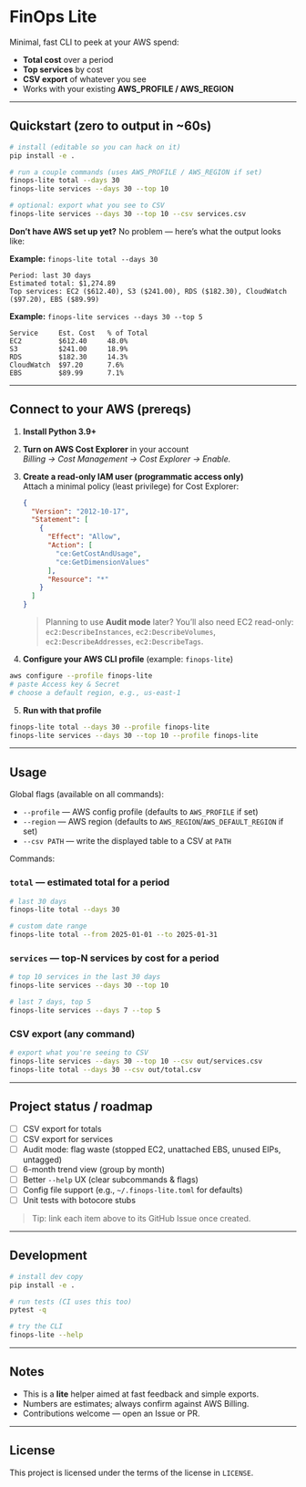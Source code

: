 # FinOps Lite

Minimal, fast CLI to peek at your AWS spend:
- **Total cost** over a period
- **Top services** by cost
- **CSV export** of whatever you see
- Works with your existing **AWS_PROFILE / AWS_REGION**

---

## Quickstart (zero to output in ~60s)

```bash
# install (editable so you can hack on it)
pip install -e .

# run a couple commands (uses AWS_PROFILE / AWS_REGION if set)
finops-lite total --days 30
finops-lite services --days 30 --top 10

# optional: export what you see to CSV
finops-lite services --days 30 --top 10 --csv services.csv
```

**Don’t have AWS set up yet?** No problem — here’s what the output looks like:

**Example:** `finops-lite total --days 30`

```text
Period: last 30 days
Estimated total: $1,274.89
Top services: EC2 ($612.40), S3 ($241.00), RDS ($182.30), CloudWatch ($97.20), EBS ($89.99)
```

**Example:** `finops-lite services --days 30 --top 5`

```text
Service     Est. Cost   % of Total
EC2         $612.40     48.0%
S3          $241.00     18.9%
RDS         $182.30     14.3%
CloudWatch  $97.20      7.6%
EBS         $89.99      7.1%
```

---

## Connect to your AWS (prereqs)

1) **Install Python 3.9+**

2) **Turn on AWS Cost Explorer** in your account  
   *Billing → Cost Management → Cost Explorer → Enable.*

3) **Create a read-only IAM user (programmatic access only)**  
   Attach a minimal policy (least privilege) for Cost Explorer:
   ```json
   {
     "Version": "2012-10-17",
     "Statement": [
       {
         "Effect": "Allow",
         "Action": [
           "ce:GetCostAndUsage",
           "ce:GetDimensionValues"
         ],
         "Resource": "*"
       }
     ]
   }
   ```
   > Planning to use **Audit mode** later? You’ll also need EC2 read-only:
   > `ec2:DescribeInstances`, `ec2:DescribeVolumes`, `ec2:DescribeAddresses`, `ec2:DescribeTags`.

4) **Configure your AWS CLI profile** (example: `finops-lite`)

```bash
aws configure --profile finops-lite
# paste Access key & Secret
# choose a default region, e.g., us-east-1
```

5) **Run with that profile**

```bash
finops-lite total --days 30 --profile finops-lite
finops-lite services --days 30 --top 10 --profile finops-lite
```

---

## Usage

Global flags (available on all commands):
- `--profile` — AWS config profile (defaults to `AWS_PROFILE` if set)
- `--region` — AWS region (defaults to `AWS_REGION`/`AWS_DEFAULT_REGION` if set)
- `--csv PATH` — write the displayed table to a CSV at `PATH`

Commands:

### `total` — estimated total for a period

```bash
# last 30 days
finops-lite total --days 30

# custom date range
finops-lite total --from 2025-01-01 --to 2025-01-31
```

### `services` — top-N services by cost for a period

```bash
# top 10 services in the last 30 days
finops-lite services --days 30 --top 10

# last 7 days, top 5
finops-lite services --days 7 --top 5
```

### CSV export (any command)

```bash
# export what you're seeing to CSV
finops-lite services --days 30 --top 10 --csv out/services.csv
finops-lite total --days 30 --csv out/total.csv
```

---

## Project status / roadmap

- [ ] CSV export for totals
- [ ] CSV export for services
- [ ] Audit mode: flag waste (stopped EC2, unattached EBS, unused EIPs, untagged)
- [ ] 6-month trend view (group by month)
- [ ] Better `--help` UX (clear subcommands & flags)
- [ ] Config file support (e.g., `~/.finops-lite.toml` for defaults)
- [ ] Unit tests with botocore stubs

> Tip: link each item above to its GitHub Issue once created.

---

## Development

```bash
# install dev copy
pip install -e .

# run tests (CI uses this too)
pytest -q

# try the CLI
finops-lite --help
```

---

## Notes

- This is a **lite** helper aimed at fast feedback and simple exports.
- Numbers are estimates; always confirm against AWS Billing.
- Contributions welcome — open an Issue or PR.

---

## License

This project is licensed under the terms of the license in `LICENSE`.
